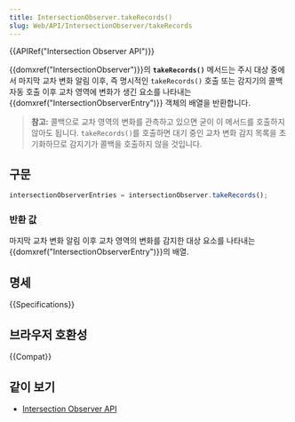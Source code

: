 ```yaml
---
title: IntersectionObserver.takeRecords()
slug: Web/API/IntersectionObserver/takeRecords
---
```


{{APIRef("Intersection Observer API")}}

{{domxref("IntersectionObserver")}}의 **`takeRecords()`** 메서드는 주시 대상 중에서 마지막 교차 변화 알림 이후, 즉 명시적인 `takeRecords()` 호출 또는 감지기의 콜백 자동 호출 이후 교차 영역에 변화가 생긴 요소를 나타내는 {{domxref("IntersectionObserverEntry")}} 객체의 배열을 반환합니다.

> **참고:** 콜백으로 교차 영역의 변화를 관측하고 있으면 굳이 이 메서드를 호출하지 않아도 됩니다. `takeRecords()`를 호출하면 대기 중인 교차 변화 감지 목록을 초기화하므로 감지기가 콜백을 호출하지 않을 것입니다.

## 구문

```js
intersectionObserverEntries = intersectionObserver.takeRecords();
```

### 반환 값

마지막 교차 변화 알림 이후 교차 영역의 변화를 감지한 대상 요소를 나타내는 {{domxref("IntersectionObserverEntry")}}의 배열.

## 명세

{{Specifications}}

## 브라우저 호환성

{{Compat}}

## 같이 보기

- [Intersection Observer API](/ko/docs/Web/API/Intersection_Observer_API)
